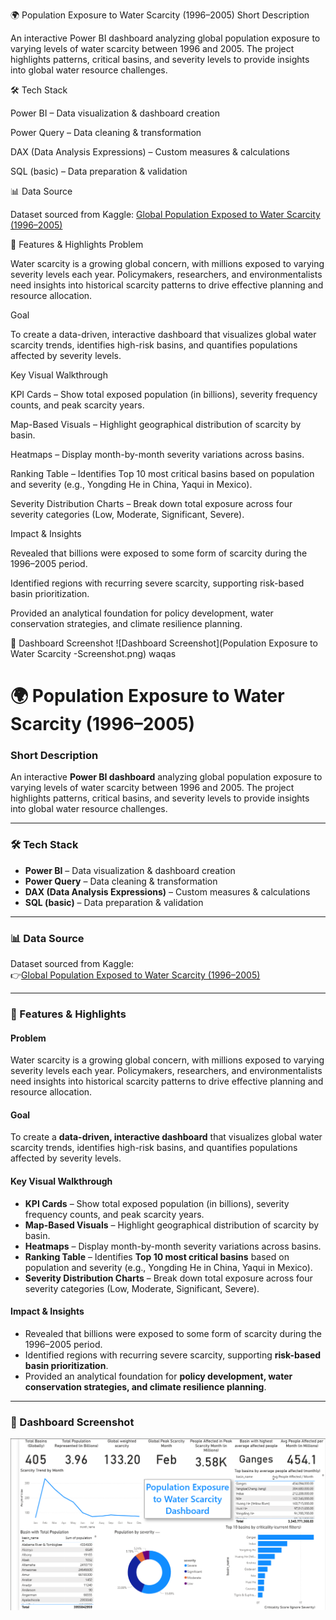 🌍 Population Exposure to Water Scarcity (1996–2005)
Short Description

An interactive Power BI dashboard analyzing global population exposure to varying levels of water scarcity between 1996 and 2005. The project highlights patterns, critical basins, and severity levels to provide insights into global water resource challenges.

🛠 Tech Stack

Power BI – Data visualization & dashboard creation

Power Query – Data cleaning & transformation

DAX (Data Analysis Expressions) – Custom measures & calculations

SQL (basic) – Data preparation & validation

📊 Data Source

Dataset sourced from Kaggle:
[Global Population Exposed to Water Scarcity (1996–2005)](https://www.kaggle.com/datasets/mpwolke/cusersmarildownloadsscarcitycsv/data)

🚰 Features & Highlights
Problem

Water scarcity is a growing global concern, with millions exposed to varying severity levels each year. Policymakers, researchers, and environmentalists need insights into historical scarcity patterns to drive effective planning and resource allocation.

Goal

To create a data-driven, interactive dashboard that visualizes global water scarcity trends, identifies high-risk basins, and quantifies populations affected by severity levels.

Key Visual Walkthrough

KPI Cards – Show total exposed population (in billions), severity frequency counts, and peak scarcity years.

Map-Based Visuals – Highlight geographical distribution of scarcity by basin.

Heatmaps – Display month-by-month severity variations across basins.

Ranking Table – Identifies Top 10 most critical basins based on population and severity (e.g., Yongding He in China, Yaqui in Mexico).

Severity Distribution Charts – Break down total exposure across four severity categories (Low, Moderate, Significant, Severe).

Impact & Insights

Revealed that billions were exposed to some form of scarcity during the 1996–2005 period.

Identified regions with recurring severe scarcity, supporting risk-based basin prioritization.

Provided an analytical foundation for policy development, water conservation strategies, and climate resilience planning.

📸 Dashboard Screenshot
![Dashboard Screenshot](Population Exposure to Water Scarcity -Screenshot.png)
waqas




# 🌍 Population Exposure to Water Scarcity (1996–2005)

### Short Description  
An interactive **Power BI dashboard** analyzing global population exposure to varying levels of water scarcity between 1996 and 2005. The project highlights patterns, critical basins, and severity levels to provide insights into global water resource challenges.  

---

### 🛠 Tech Stack  
- **Power BI** – Data visualization & dashboard creation  
- **Power Query** – Data cleaning & transformation  
- **DAX (Data Analysis Expressions)** – Custom measures & calculations  
- **SQL (basic)** – Data preparation & validation  

---

### 📊 Data Source  
Dataset sourced from Kaggle:  
👉[Global Population Exposed to Water Scarcity (1996–2005)](https://www.kaggle.com/datasets/mpwolke/cusersmarildownloadsscarcitycsv/data)


---

### 🚰 Features & Highlights  

#### **Problem**  
Water scarcity is a growing global concern, with millions exposed to varying severity levels each year. Policymakers, researchers, and environmentalists need insights into historical scarcity patterns to drive effective planning and resource allocation.  

#### **Goal**  
To create a **data-driven, interactive dashboard** that visualizes global water scarcity trends, identifies high-risk basins, and quantifies populations affected by severity levels.  

#### **Key Visual Walkthrough**  
- **KPI Cards** – Show total exposed population (in billions), severity frequency counts, and peak scarcity years.  
- **Map-Based Visuals** – Highlight geographical distribution of scarcity by basin.  
- **Heatmaps** – Display month-by-month severity variations across basins.  
- **Ranking Table** – Identifies **Top 10 most critical basins** based on population and severity (e.g., Yongding He in China, Yaqui in Mexico).  
- **Severity Distribution Charts** – Break down total exposure across four severity categories (Low, Moderate, Significant, Severe).  

#### **Impact & Insights**  
- Revealed that billions were exposed to some form of scarcity during the 1996–2005 period.  
- Identified regions with recurring severe scarcity, supporting **risk-based basin prioritization**.  
- Provided an analytical foundation for **policy development, water conservation strategies, and climate resilience planning**.  

---

### 📸 Dashboard Screenshot  

<p align="center">
  <img src="Population Exposure to Water Scarcity -Screenshot.png" alt="Dashboard Screenshot" width="800"/>
</p>


